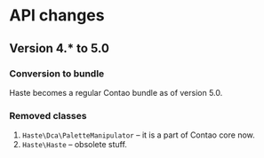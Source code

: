 # API changes

## Version 4.* to 5.0

### Conversion to bundle

Haste becomes a regular Contao bundle as of version 5.0. 

### Removed classes

1. `Haste\Dca\PaletteManipulator` – it is a part of Contao core now.
2. `Haste\Haste` – obsolete stuff.
